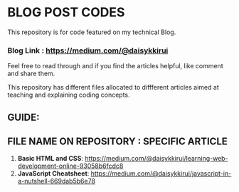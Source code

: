 # BLOG POST CODES

This repository is for code featured on my technical Blog.

### Blog Link : https://medium.com/@daisykkirui

Feel free to read through and if you find the articles helpful, like comment and share them. 
 
This repository has different files allocated to diffferent articles aimed at teaching and explaining coding concepts. 

## GUIDE:

## FILE NAME ON REPOSITORY : SPECIFIC ARTICLE        

1. **Basic HTML and CSS**:  https://medium.com/@daisykkirui/learning-web-development-online-93058b6fcdc8 
2. **JavaScript Cheatsheet**: https://medium.com/@daisykkirui/javascript-in-a-nutshell-669dab5b6e78
